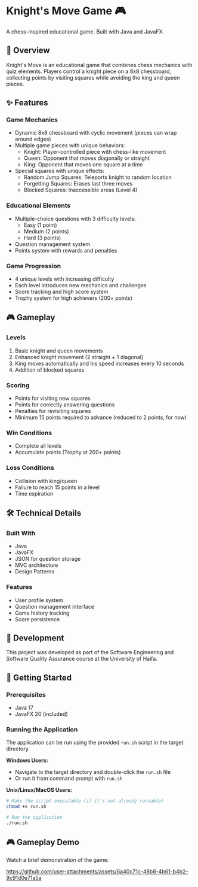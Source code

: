 # Knight's Move Game 🎮

A chess-inspired educational game. Built with Java and JavaFX.

## 🎯 Overview

Knight's Move is an educational game that combines chess mechanics with quiz elements. Players control a knight piece on a 8x8 chessboard, collecting points by visiting squares while avoiding the king and queen pieces.

## ✨ Features

### Game Mechanics
- Dynamic 8x8 chessboard with cyclic movement (pieces can wrap around edges)
- Multiple game pieces with unique behaviors:
  - Knight: Player-controlled piece with chess-like movement
  - Queen: Opponent that moves diagonally or straight
  - King: Opponent that moves one square at a time
- Special squares with unique effects:
  - Random Jump Squares: Teleports knight to random location
  - Forgetting Squares: Erases last three moves
  - Blocked Squares: Inaccessible areas (Level 4)

### Educational Elements
- Multiple-choice questions with 3 difficulty levels:
  - Easy (1 point)
  - Medium (2 points)
  - Hard (3 points)
- Question management system
- Points system with rewards and penalties

### Game Progression
- 4 unique levels with increasing difficulty
- Each level introduces new mechanics and challenges
- Score tracking and high score system
- Trophy system for high achievers (200+ points)

## 🎮 Gameplay

### Levels
1. Basic knight and queen movements
2. Enhanced knight movement (2 straight + 1 diagonal)
3. King moves automatically and his speed increases every 10 seconds
4. Addition of blocked squares

### Scoring
- Points for visiting new squares
- Points for correctly answering questions
- Penalties for revisiting squares
- Minimum 15 points required to advance (reduced to 2 points, for now)

### Win Conditions
- Complete all levels
- Accumulate points (Trophy at 200+ points)

### Loss Conditions
- Collision with king/queen
- Failure to reach 15 points in a level
- Time expiration

## 🛠 Technical Details

### Built With
- Java
- JavaFX
- JSON for question storage
- MVC architecture
- Design Patterns

### Features
- User profile system
- Question management interface
- Game history tracking
- Score persistence

## 📝 Development

This project was developed as part of the Software Engineering and Software Quality Assurance course at the University of Haifa.

## 🚀 Getting Started

### Prerequisites
- Java 17
- JavaFX 20 (included)

### Running the Application

The application can be run using the provided `run.sh` script in the target directory.

**Windows Users:**
- Navigate to the target directory and double-click the `run.sh` file
- Or run it from command prompt with `run.sh`

**Unix/Linux/MacOS Users:**
```bash
# Make the script executable (if it's not already runnable)
chmod +x run.sh

# Run the application
./run.sh
```
## 🎮 Gameplay Demo

Watch a brief demonstration of the game:

https://github.com/user-attachments/assets/6a40c71c-48b8-4b61-b4b2-9c91d0e71a5a



